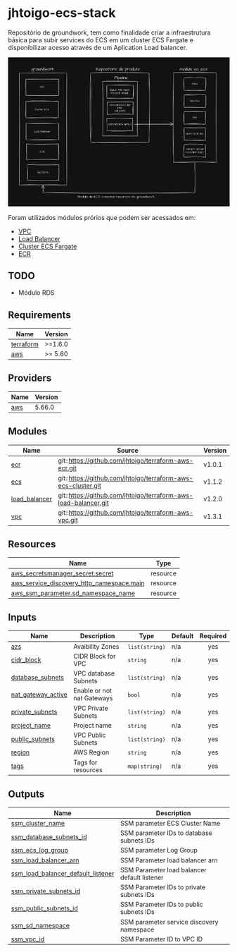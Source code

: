 # jhtoigo-ecs-stack
Repositório de groundwork, tem como finalidade criar a infraestrutura básica para subir services do ECS em um cluster ECS Fargate e disponibilizar acesso através de um Aplication Load balancer.

![](docs/stack.png)

Foram utilizados módulos prórios que podem ser acessados em:

* [VPC](https://github.com/jhtoigo/terraform-aws-vpc.git)
* [Load Balancer](https://github.com/jhtoigo/terraform-aws-load-balancer.git)
* [Cluster ECS Fargate](https://github.com/jhtoigo/terraform-aws-ecs-cluster.git)
* [ECR](https://github.com/jhtoigo/terraform-aws-ecr.git)

## TODO

* Módulo RDS

<!-- BEGIN_TF_DOCS -->
## Requirements

| Name | Version |
|------|---------|
| <a name="requirement_terraform"></a> [terraform](#requirement\_terraform) | >=1.6.0 |
| <a name="requirement_aws"></a> [aws](#requirement\_aws) | >= 5.60 |

## Providers

| Name | Version |
|------|---------|
| <a name="provider_aws"></a> [aws](#provider\_aws) | 5.66.0 |

## Modules

| Name | Source | Version |
|------|--------|---------|
| <a name="module_ecr"></a> [ecr](#module\_ecr) | git::https://github.com/jhtoigo/terraform-aws-ecr.git | v1.0.1 |
| <a name="module_ecs"></a> [ecs](#module\_ecs) | git::https://github.com/jhtoigo/terraform-aws-ecs-cluster.git | v1.1.2 |
| <a name="module_load_balancer"></a> [load\_balancer](#module\_load\_balancer) | git::https://github.com/jhtoigo/terraform-aws-load-balancer.git | v1.2.0 |
| <a name="module_vpc"></a> [vpc](#module\_vpc) | git::https://github.com/jhtoigo/terraform-aws-vpc.git | v1.3.1 |

## Resources

| Name | Type |
|------|------|
| [aws_secretsmanager_secret.secret](https://registry.terraform.io/providers/hashicorp/aws/latest/docs/resources/secretsmanager_secret) | resource |
| [aws_service_discovery_http_namespace.main](https://registry.terraform.io/providers/hashicorp/aws/latest/docs/resources/service_discovery_http_namespace) | resource |
| [aws_ssm_parameter.sd_namespace_name](https://registry.terraform.io/providers/hashicorp/aws/latest/docs/resources/ssm_parameter) | resource |

## Inputs

| Name | Description | Type | Default | Required |
|------|-------------|------|---------|:--------:|
| <a name="input_azs"></a> [azs](#input\_azs) | Avaibility Zones | `list(string)` | n/a | yes |
| <a name="input_cidr_block"></a> [cidr\_block](#input\_cidr\_block) | CIDR Block for VPC | `string` | n/a | yes |
| <a name="input_database_subnets"></a> [database\_subnets](#input\_database\_subnets) | VPC database Subnets | `list(string)` | n/a | yes |
| <a name="input_nat_gateway_active"></a> [nat\_gateway\_active](#input\_nat\_gateway\_active) | Enable or not nat Gateways | `bool` | n/a | yes |
| <a name="input_private_subnets"></a> [private\_subnets](#input\_private\_subnets) | VPC Private Subnets | `list(string)` | n/a | yes |
| <a name="input_project_name"></a> [project\_name](#input\_project\_name) | Project name | `string` | n/a | yes |
| <a name="input_public_subnets"></a> [public\_subnets](#input\_public\_subnets) | VPC Public Subnets | `list(string)` | n/a | yes |
| <a name="input_region"></a> [region](#input\_region) | AWS Region | `string` | n/a | yes |
| <a name="input_tags"></a> [tags](#input\_tags) | Tags for resources | `map(string)` | n/a | yes |

## Outputs

| Name | Description |
|------|-------------|
| <a name="output_ssm_cluster_name"></a> [ssm\_cluster\_name](#output\_ssm\_cluster\_name) | SSM parameter ECS Cluster Name |
| <a name="output_ssm_database_subnets_id"></a> [ssm\_database\_subnets\_id](#output\_ssm\_database\_subnets\_id) | SSM parameter IDs to database subnets IDs |
| <a name="output_ssm_ecs_log_group"></a> [ssm\_ecs\_log\_group](#output\_ssm\_ecs\_log\_group) | SSM parameter Log Group |
| <a name="output_ssm_load_balancer_arn"></a> [ssm\_load\_balancer\_arn](#output\_ssm\_load\_balancer\_arn) | SSM Parameter load balancer arn |
| <a name="output_ssm_load_balancer_default_listener"></a> [ssm\_load\_balancer\_default\_listener](#output\_ssm\_load\_balancer\_default\_listener) | SSM Parameter load balancer default listener |
| <a name="output_ssm_private_subnets_id"></a> [ssm\_private\_subnets\_id](#output\_ssm\_private\_subnets\_id) | SSM Parameter IDs to private subnets IDs |
| <a name="output_ssm_public_subnets_id"></a> [ssm\_public\_subnets\_id](#output\_ssm\_public\_subnets\_id) | SSM Parameter IDs to public subnets IDs |
| <a name="output_ssm_sd_namespace"></a> [ssm\_sd\_namespace](#output\_ssm\_sd\_namespace) | SSM parameter service discovery namespace |
| <a name="output_ssm_vpc_id"></a> [ssm\_vpc\_id](#output\_ssm\_vpc\_id) | SSM Parameter ID to VPC ID |
<!-- END_TF_DOCS -->